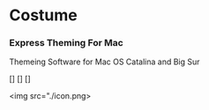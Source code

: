 # Costume
### Express Theming For Mac
Themeing Software for Mac OS Catalina and Big Sur

[]
[]
[]

<img src="./icon.png>
